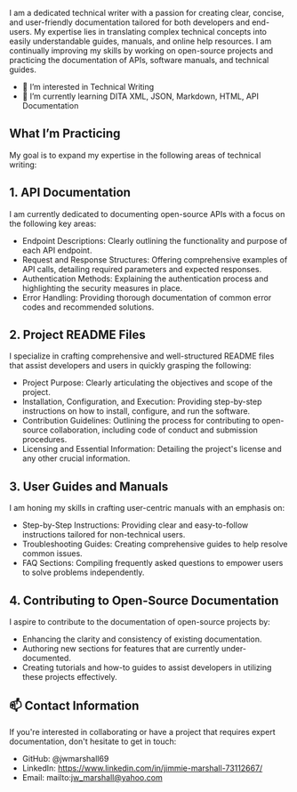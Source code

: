 I am a dedicated technical writer with a passion for creating clear, concise, and user-friendly documentation tailored for both developers and end-users. My expertise lies in translating complex technical concepts into easily understandable guides, manuals, and online help resources. I am continually improving my skills by working on open-source projects and practicing the documentation of APIs, software manuals, and technical guides. 
   -	👀 I’m interested in Technical Writing
   -	🌱 I’m currently learning DITA XML, JSON, Markdown, HTML, API Documentation
## What I’m Practicing
My goal is to expand my expertise in the following areas of technical writing:

## 1.	API Documentation 

I am currently dedicated to documenting open-source APIs with a focus on the following key areas:
   -	Endpoint Descriptions: Clearly outlining the functionality and purpose of each API endpoint.
   -	Request and Response Structures: Offering comprehensive examples of API calls, detailing required parameters and expected responses.
   -	Authentication Methods: Explaining the authentication process and highlighting the security measures in place.
   -	Error Handling: Providing thorough documentation of common error codes and recommended solutions.

## 2.	Project README Files 

I specialize in crafting comprehensive and well-structured README files that assist developers and users in quickly grasping the following:
   -	Project Purpose: Clearly articulating the objectives and scope of the project.
   -	Installation, Configuration, and Execution: Providing step-by-step instructions on how to install, configure, and run the software.
   -	Contribution Guidelines: Outlining the process for contributing to open-source collaboration, including code of conduct and submission procedures.
   -	Licensing and Essential Information: Detailing the project's license and any other crucial information.

## 3.	User Guides and Manuals
   
I am honing my skills in crafting user-centric manuals with an emphasis on:
   -	Step-by-Step Instructions: Providing clear and easy-to-follow instructions tailored for non-technical users.
   -	Troubleshooting Guides: Creating comprehensive guides to help resolve common issues.
   -	FAQ Sections: Compiling frequently asked questions to empower users to solve problems independently.

## 4.	Contributing to Open-Source Documentation
   
I aspire to contribute to the documentation of open-source projects by:
   -  Enhancing the clarity and consistency of existing documentation.
   -  Authoring new sections for features that are currently under-documented.
   -  Creating tutorials and how-to guides to assist developers in utilizing these projects effectively.

## 📫 Contact Information 

If you're interested in collaborating or have a project that requires expert documentation, don't hesitate to get in touch:
   -	GitHub: @jwmarshall69
   -	LinkedIn: https://www.linkedin.com/in/jimmie-marshall-73112667/
   -	Email: mailto:jw_marshall@yahoo.com



